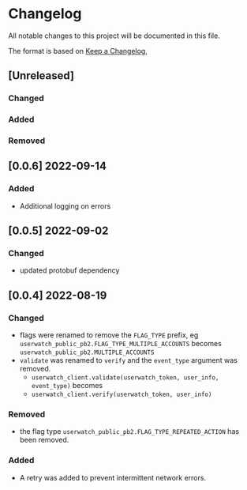 # Changelog

All notable changes to this project will be documented in this file.

The format is based on [Keep a Changelog](https://keepachangelog.com/en/1.0.0/),

## [Unreleased]

### Changed

### Added

### Removed

## [0.0.6] 2022-09-14

### Added

- Additional logging on errors

## [0.0.5] 2022-09-02

### Changed

- updated protobuf dependency

## [0.0.4] 2022-08-19

### Changed

- flags were renamed to remove the `FLAG_TYPE` prefix, eg `userwatch_public_pb2.FLAG_TYPE_MULTIPLE_ACCOUNTS` becomes `userwatch_public_pb2.MULTIPLE_ACCOUNTS`
- `validate` was renamed to `verify` and the `event_type` argument was removed.
  - `userwatch_client.validate(userwatch_token, user_info, event_type)` becomes
  - `userwatch_client.verify(userwatch_token, user_info)`

### Removed

- the flag type `userwatch_public_pb2.FLAG_TYPE_REPEATED_ACTION` has been removed.

### Added

- A retry was added to prevent intermittent network errors.
